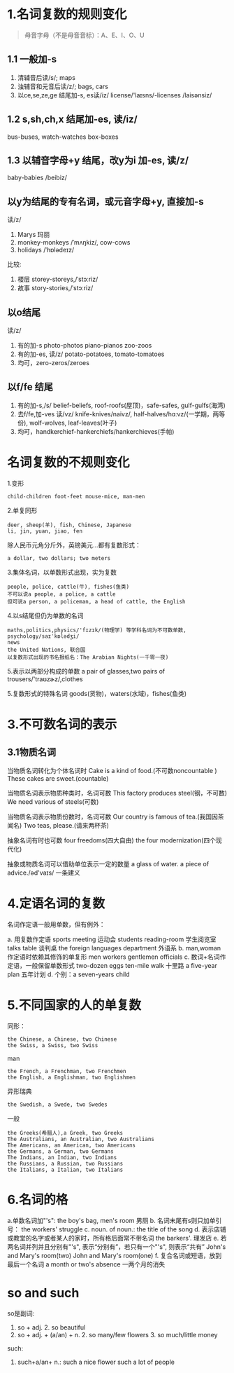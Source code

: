 # 1.名词复数的规则变化
> 母音字母（不是母音音标）：A、E、I、O、U

## 1.1 一般加-s
1. 清辅音后读/s/; maps
2. 浊辅音和元音后读/z/; bags, cars
3. 以ce,se,ze,ge 结尾加-s, es读/iz/
license/'laɪsns/-licenses /laisənsiz/

## 1.2 s,sh,ch,x 结尾加-es, 读/iz/
bus-buses, watch-watches
box-boxes

## 1.3 以辅音字母+y 结尾，改y为i 加-es, 读/z/
baby-babies /beibiz/


## 以y为结尾的专有名词，或元音字母+y, 直接加-s
读/z/
1. Marys 玛丽
1. monkey-monkeys /ˈmʌŋkiz/, cow-cows
1. holidays /ˈhɒlədeɪz/

比较:
1. 楼层 storey-storeys,/ˈstɔːriz/
1. 故事 story-stories,/ˈstɔːriz/

## 以o结尾
读/z/
1. 有的加-s
photo-photos piano-pianos zoo-zoos
1. 有的加-es, 读/z/ potato-potatoes, tomato-tomatoes
3. 均可，zero-zeros/zeroes

## 以f/fe 结尾
1. 有的加-s,/s/
belief-beliefs, roof-roofs(屋顶)，safe-safes, gulf-gulfs(海湾)
2. 去f/fe,加-ves 读/vz/ knife-knives/naivz/, half-halves/hɑːvz/(一学期，两等份), wolf-wolves, leaf-leaves(叶子)
3. 均可，handkerchief-hankerchiefs/hankerchieves(手帕)

# 名词复数的不规则变化
1.变形

    child-children foot-feet mouse-mice, man-men

2.单复同形

    deer, sheep(羊), fish, Chinese, Japanese
    li, jin, yuan, jiao, fen

除人民币元角分斤外，英镑美元...都有复数形式：

    a dollar, two dollars; two meters

3.集体名词，以单数形式出现，实为复数

    people, police, cattle(牛), fishes(鱼类)
    不可以说a people, a police, a cattle
    但可说a person, a policeman, a head of cattle, the English

4.以s结尾但仍为单数的名词

    maths,politics,physics/'fɪzɪk/(物理学) 等学科名词为不可数单数, psychology/saɪˈkɒlədʒi/
    news
    the United Nations, 联合国
    以复数形式出现的书名报纸名：The Arabian Nights(一千零一夜)

5.表示以两部分构成的单数
a pair of glasses,two pairs of trousers/'traʊzɚz/,clothes

5.复数形式的特殊名词
goods(货物)，waters(水域)，fishes(鱼类)

# 3.不可数名词的表示
## 3.1物质名词
当物质名词转化为个体名词时
    Cake is a kind of food.(不可数noncountable )
    These cakes are sweet.(countable)

当物质名词表示物质种类时，名词可数
    This factory  produces steel(钢，不可数)
    We need various of steels(可数)

当物质名词表示物质份数时，名词可数
    Our country is famous of tea.(我国因茶闻名)
    Two teas, please.(请来两杯茶)

抽象名词有时也可数
    four freedoms(四大自由)
    the four modernization(四个现代化)

抽象或物质名词可以借助单位表示一定的数量
    a glass of water.
    a piece of advice./əd'vaɪs/ 一条建义

# 4.定语名词的复数
名词作定语一般用单数，但有例外：

a. 用复数作定语
    sports meeting 运动会
    students reading-room 学生阅览室
    talks table 谈判桌
    the foreign languages department 外语系
b. man,woman 作定语时依赖其修饰的单复形
    men workers
    gentlemen officials
c. 数词+名词作定语，一般保留单数形式
    two-dozen eggs
    ten-mile walk 十里路
    a five-year plan 五年计划
d. 个别：a seven-years child

# 5.不同国家的人的单复数
同形：

    the Chinese, a Chinese, two Chinese
    the Swiss, a Swiss, two Swiss

man

    the French, a Frenchman, two Frenchmen
    the English, a Englishman, two Englishmen

异形瑞典

    the Swedish, a Swede, two Swedes

一般

    the Greeks(希腊人),a Greek, two Greeks
    The Australians, an Australian, two Australians
    The Americans, an American, two Americans
    the Germans, a German, two Germans
    The Indians, an Indian, two Indians
    the Russians, a Russian, two Russians
    the Italians, a Italian, two Italians

# 6.名词的格
a.单数名词加"'s": the boy's bag, men's room 男厕
b. 名词末尾有s则只加单引号： the workers' struggle
c. noun. of noun.: the title of the song
d. 表示店铺或教堂的名字或者某人的家时，所有格后面常不带名词
    the barkers'. 理发店
e. 若两名词并列并且分别有"'s", 表示“分别有”，若只有一个"'s", 则表示“共有”
    John's and Mary's room(two)
    John and Mary's room(one)
f. 复合名词或短语，放到最后一个名词
    a month or two's absence 一两个月的消失
    
# so and such
so是副词:
1. so + adj.
    2. so beautiful
1. so + adj. + (a/an) + n.
    2. so many/few flowers
    3. so much/little money

such:
1. such+a/an+ n.: such a nice flower
    such a lot of people
